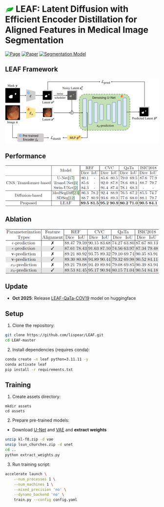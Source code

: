# <img src="assets/images/leaf.png" alt="leaf" style="height:1em; vertical-align:bottom;"/> LEAF: Latent Diffusion with Efficient Encoder Distillation for Aligned Features in Medical Image Segmentation

[![Page](https://img.shields.io/badge/Project-Website-pink?logo=googlechrome&logoColor=white)](https://leafseg.github.io/leaf/)
[![Paper](https://img.shields.io/badge/arXiv-Paper-b31b1b?logo=arxiv&logoColor=white)](https://arxiv.org/abs/2507.18214)
[![Segmentation Model](https://img.shields.io/badge/🤗%20Segmentation-Model-green)](https://huggingface.co/pearisli/LEAF-QaTa-COV19)

## LEAF Framework
<img src="assets/images/main_pipeline.jpg" alt="leaf_pipeline" style=" vertical-align:bottom;"/>

## Performance
<img src="assets/images/performance.png" alt="leaf_performance" style=" vertical-align:bottom;"/>

## Ablation
<img src="assets/images/ablation.png" alt="leaf_ablation" style=" vertical-align:bottom;"/>

## Update
- **Oct 2025**: Release [LEAF-QaTa-COV19](https://huggingface.co/pearisli/LEAF-QaTa-COV19) model on huggingface

## Setup

1. Clone the repository:
```bash
git clone https://github.com/lispear/LEAF.git
cd LEAF-master
```

2. Install dependencies (requires conda):
```bash
conda create -n leaf python=3.11.11 -y
conda activate leaf
pip install -r requirements.txt 
```

## Training

1. Create assets directory:
```
mkdir assets
cd assets
```

2. Prepare pre-trained models:
- Download [U-Net](https://ommer-lab.com/files/latent-diffusion/lsun_churches.zip) and [VAE](https://ommer-lab.com/files/latent-diffusion/kl-f8.zip) and **extract weights**
```bash
unzip kl-f8.zip -d vae
unzip lsun_churches.zip -d unet
cd ..
python extract_weights.py
```

3. Run training script:
```bash
accelerate launch \
    --num_processes 1 \
    --num_machines 1 \
    --mixed_precision 'no' \
    --dynamo_backend 'no' \
    train.py --config config.yaml
```
